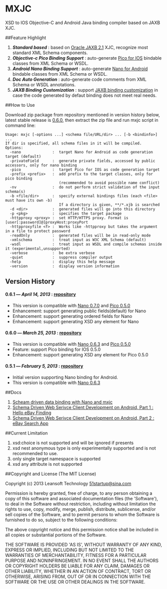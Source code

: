 # MXJC

XSD to IOS Objective-C and Android Java binding compiler based on JAXB XJC.


##Feature Highlight
1. ***Standard based*** : based on [Oracle JAXB 2.1](http://jaxb.java.net/2.1/) XJC, recognize most standard XML Schema components.
2. ***Objective-c Pico Binding Support*** : auto-generate [Pico for IOS](https://github.com/bulldog2011/pico) bindable classes from XML Schema or WSDL.
3. ***Android Nano Binding Support*** : auto-generate [Nano for Android](https://github.com/bulldog2011/nano) bindable classes from XML Schema or WSDL.
4. ***Doc Auto Generation*** : auto-generate code comments from XML Schema or WSDL annotations.
5. ***JAXB Binding Customization*** : support [JAXB binding customization](http://docs.oracle.com/cd/E17802_01/webservices/webservices/docs/2.0/tutorial/doc/JAXBUsing4.html) in case the code generated by defaut binding does not meet real needs. 


##How to Use

Download zip package from repository mentioned in version history below, latest stable release is [0.6.0](https://github.com/bulldog2011/bulldog-repo/tree/master/repo/releases/com/leansoft/mxjc/0.6.0), then extract the zip file and run mxjc script in command line:

	
	Usage: mxjc [-options ...] <schema file/URL/dir> ... [-b <bindinfo>] ...
	If dir is specified, all schema files in it will be compiled.
	Options:
	  -nano              :  target Nano for Android as code generation target (default)
	  -privateField      :  generate private fields, accessed by public accessors, only for nano binding
	  -pico              :  target Pico for IOS as code generation target
	  -prefix <prefix>   :  add prefix to the target classes, only for pico binding
	                        (recommended to avoid possible name conflict)
	  -nv                :  do not perform strict validation of the input schema(s)
	  -b <file/dir>      :  specify external bindings files (each <file> must have its own -b)
	                        If a directory is given, **/*.xjb is searched
	  -d <dir>           :  generated files will go into this directory
	  -p <pkg>           :  specifies the target package
	  -httpproxy <proxy> :  set HTTP/HTTPS proxy. Format is [user[:password]@]proxyHost:proxyPort
	  -httpproxyfile <f> :  Works like -httpproxy but takes the argument in a file to protect password
	  -readOnly          :  generated files will be in read-only mode
	  -xmlschema         :  treat input as W3C XML Schema (default)
	  -wsdl              :  treat input as WSDL and compile schemas inside it (experimental,unsupported)
	  -verbose           :  be extra verbose
	  -quiet             :  suppress compiler output
	  -help              :  display this help message
	  -version           :  display version information



## Version History

#### 0.6.1 — *April 14, 2013* : [repository](https://github.com/bulldog2011/bulldog-repo/tree/master/repo/releases/com/leansoft/mxjc/0.6.1)
  * This version is compatible with [Nano 0.7.0](https://github.com/bulldog2011/bulldog-repo/tree/master/repo/releases/com/leansoft/nano/0.7.0) and [Pico 0.5.0](https://github.com/bulldog2011/pico/tree/v0.5.0)
  * Enhancement: support generating public fields(default) for Nano
  * Enhancement: support generating ordered fields for Nano
  * Enhancement: support generating XSD any element for Nano

#### 0.6.0 — *March 25, 2013* : [repository](https://github.com/bulldog2011/bulldog-repo/tree/master/repo/releases/com/leansoft/mxjc/0.6.0)
  * This version is compatible with [Nano 0.6.3](https://github.com/bulldog2011/bulldog-repo/tree/master/repo/releases/com/leansoft/nano/0.6.3) and [Pico 0.5.0](https://github.com/bulldog2011/pico/tree/v0.5.0)
  * Feature: support Pico binding for IOS 0.5.0
  * Enhancement: support generating XSD any element for Pico 0.5.0

#### 0.5.1 — *February 5, 2013* : [repository](https://github.com/bulldog2011/bulldog-repo/tree/master/repo/releases/com/leansoft/mxjc/0.5.1)

  * Initial version supporting Nano binding for Android.
  * This version is compatible with [Nano 0.6.3](https://github.com/bulldog2011/bulldog-repo/tree/master/repo/releases/com/leansoft/nano/0.6.3)


##Docs
1. [Scheam driven data binding with Nano and mxjc](http://bulldog2011.github.com/blog/2013/02/07/schema-driven-nano-binding/)
2. [Schema Driven Web Serivce Client Development on Android, Part 1 : Hello eBay Finding](http://bulldog2011.github.com/blog/2013/02/17/schema-driven-on-android-part-1-hello-ebay-finding/)
3. [Schema Driven Web Serivce Client Development on Android, Part 2 : eBay Search App](http://bulldog2011.github.com/blog/2013/02/19/schema-driven-on-android-part-2-ebay-search/)


##Current Limitation
1. xsd:choice is not supported and will be ignored if presents
2. xsd nest anonymous type is only experimentally supported and is not recommended to use.
3. only single target namespace is supported
4. xsd any attribute is not supported

##Copyright and License
(The MIT License)

Copyright (c) 2013 Leansoft Technology <51startup@sina.com>

Permission is hereby granted, free of charge, to any person obtaining a copy of this software and associated documentation files (the 'Software'), to deal in the Software without restriction, including without limitation the rights to use, copy, modify, merge, publish, distribute, sublicense, and/or sell copies of the Software, and to permit persons to whom the Software is furnished to do so, subject to the following conditions:

The above copyright notice and this permission notice shall be included in all copies or substantial portions of the Software.

THE SOFTWARE IS PROVIDED 'AS IS', WITHOUT WARRANTY OF ANY KIND, EXPRESS OR IMPLIED, INCLUDING BUT NOT LIMITED TO THE WARRANTIES OF MERCHANTABILITY, FITNESS FOR A PARTICULAR PURPOSE AND NONINFRINGEMENT. IN NO EVENT SHALL THE AUTHORS OR COPYRIGHT HOLDERS BE LIABLE FOR ANY CLAIM, DAMAGES OR OTHER LIABILITY, WHETHER IN AN ACTION OF CONTRACT, TORT OR OTHERWISE, ARISING FROM, OUT OF OR IN CONNECTION WITH THE SOFTWARE OR THE USE OR OTHER DEALINGS IN THE SOFTWARE. 


